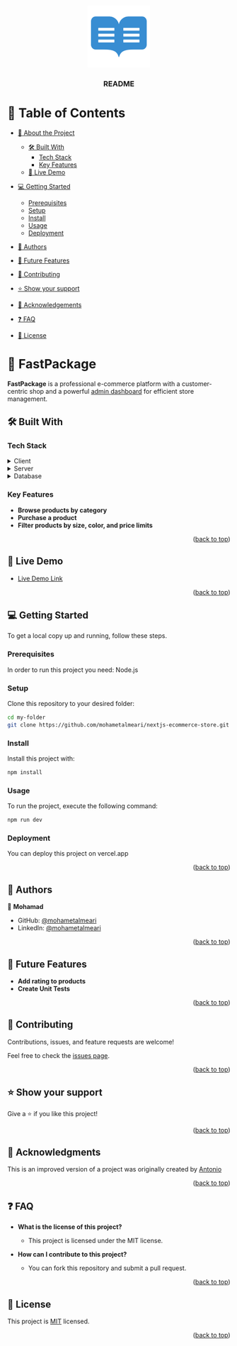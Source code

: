 
<a name="readme-top"></a>

<div align="center">
  <img src="logo.png" alt="logo" width="140"  height="auto" />
  <br/>

  <h3><b>README</b></h3>

</div>

<!-- TABLE OF CONTENTS -->

# 📗 Table of Contents

- [📖 About the Project](#about-project)
  - [🛠 Built With](#built-with)
    - [Tech Stack](#tech-stack)
    - [Key Features](#key-features)
  - [🚀 Live Demo](#live-demo)
- [💻 Getting Started](#getting-started)
  - [Prerequisites](#prerequisites)
  - [Setup](#setup)
  - [Install](#install)
  - [Usage](#usage)
  <!--  - [Run tests](#run-tests)-->
  - [Deployment](#deployment)

- [👥 Authors](#authors)
- [🔭 Future Features](#future-features)
- [🤝 Contributing](#contributing)
- [⭐️ Show your support](#support)
- [🙏 Acknowledgements](#acknowledgements)
- [❓ FAQ](#faq)
- [📝 License](#license)

<!-- PROJECT DESCRIPTION -->

# 📖 FastPackage <a name="about-project"></a>

**FastPackage** is a professional e-commerce platform with a customer-centric shop and a powerful [admin dashboard](https://github.com/mohametalmeari/nextjs-ecommerce-admin) for efficient store management.

## 🛠 Built With <a name="built-with"></a>

### Tech Stack <a name="tech-stack"></a>

<details>
  <summary>Client</summary>
    <ul>
      <li><a href="https://reactjs.org/">React.js</a></li><li><a href="https://nextjs.org/">Next.js</a></li><li><a href="https://tailwindcss.com/">TailwindCSS</a></li>
    </ul>
</details>

<details>
  <summary>Server</summary>
    <ul>
      <li><a href="https://reactjs.org/">React.js</a></li><li><a href="https://nextjs.org/">Next.js</a></li><li><a href="https://stripe.com/">Stripe</a></li>
    </ul>
</details>

<details>
  <summary>Database</summary>
    <ul>
      <li><a href="https://www.mysql.com/">MySQL</a></li><li><a href="https://www.prisma.io/">Prisma</a></li><li><a href="https://app.planetscale.com/">PlanetScale </a></li>
    </ul>
</details>


<!-- Features -->

### Key Features <a name="key-features"></a>
- **Browse products by category**
- **Purchase a product**
- **Filter products by size, color, and price limits**


<p align="right">(<a href="#readme-top">back to top</a>)</p>

<!-- LIVE DEMO -->

## 🚀 Live Demo <a name="live-demo"></a>

- [Live Demo Link](https://fastpackage.vercel.app/)

<p align="right">(<a href="#readme-top">back to top</a>)</p>

<!-- GETTING STARTED -->

## 💻 Getting Started <a name="getting-started"></a>

To get a local copy up and running, follow these steps.


### Prerequisites
In order to run this project you need: Node.js


### Setup
Clone this repository to your desired folder:
```sh
cd my-folder
git clone https://github.com/mohametalmeari/nextjs-ecommerce-store.git
```

### Install
Install this project with:
```sh
npm install
```

### Usage
To run the project, execute the following command:
```sh
npm run dev
```
<!--
### Run tests
To run tests, run the following command:
```sh
npm test
```
-->
### Deployment
You can deploy this project on vercel.app



<p align="right">(<a href="#readme-top">back to top</a>)</p>

<!-- AUTHORS -->

## 👥 Authors <a name="authors"></a>

👤 **Mohamad**
- GitHub: [@mohametalmeari](https://github.com/mohametalmeari)
- LinkedIn: [@mohametalmeari](https://www.linkedin.com/in/mohamet-almeari/)



<p align="right">(<a href="#readme-top">back to top</a>)</p>

<!-- FUTURE FEATURES -->

## 🔭 Future Features <a name="future-features"></a>

- **Add rating to products**
- **Create Unit Tests**


<p align="right">(<a href="#readme-top">back to top</a>)</p>

<!-- CONTRIBUTING -->

## 🤝 Contributing <a name="contributing"></a>

Contributions, issues, and feature requests are welcome!

Feel free to check the [issues page](../../issues/).

<p align="right">(<a href="#readme-top">back to top</a>)</p>

<!-- SUPPORT -->

## ⭐️ Show your support <a name="support"></a>

Give a ⭐️ if you like this project!

<p align="right">(<a href="#readme-top">back to top</a>)</p>

<!-- ACKNOWLEDGEMENTS -->

## 🙏 Acknowledgments <a name="acknowledgements"></a>

This is an improved version of a project was originally created by [Antonio](https://github.com/AntonioErdeljac)

<p align="right">(<a href="#readme-top">back to top</a>)</p>


<!-- FAQ (optional) -->

## ❓ FAQ <a name="faq"></a>

- **What is the license of this project?**
  - This project is licensed under the MIT license.
  
- **How can I contribute to this project?**
  - You can fork this repository and submit a pull request.
  
<p align="right">(<a href="#readme-top">back to top</a>)</p>


<!-- LICENSE -->

## 📝 License <a name="license"></a>

This project is [MIT](./LICENSE) licensed.

<p align="right">(<a href="#readme-top">back to top</a>)</p>

